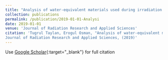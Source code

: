 ```yaml
---
title: "Analysis of water-equivalent materials used during irradiation in the clinic with XCOM and BEAMnrc"
collection: publications
permalink: /publication/2019-01-01-Analysi
date: 2019-01-01
venue: 'Journal of Radiation Research and Applied Sciences'
citation: 'Tugrul Taylan, Erogul Osman, "Analysis of water-equivalent materials used during irradiation in the clinic with XCOM and BEAMnrc"
Journal of Radiation Research and Applied Sciences, (2019)'
---
```

Use [Google Scholar](https://scholar.google.com/scholar?q=Analysis+of+water+equivalent+materials+used+during+irradiation+in+the+clinic+with+XCOM+and+BEAMnrc){:target="_blank"} for full citation